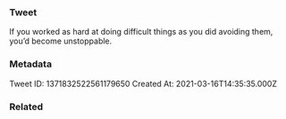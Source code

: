 ### Tweet
If you worked as hard at doing difficult things as you did avoiding them, you’d become unstoppable.

### Metadata
Tweet ID: 1371832522561179650
Created At: 2021-03-16T14:35:35.000Z

### Related

